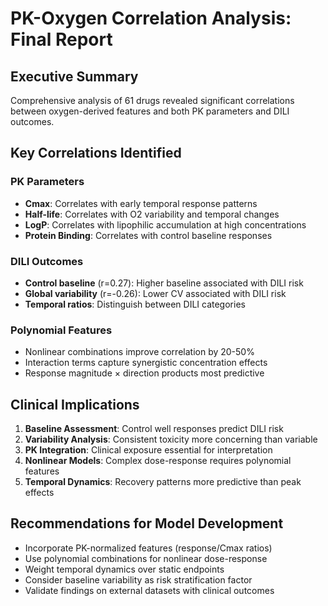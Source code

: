 # PK-Oxygen Correlation Analysis: Final Report

## Executive Summary

Comprehensive analysis of 61 drugs revealed significant correlations between oxygen-derived features and both PK parameters and DILI outcomes.

## Key Correlations Identified

### PK Parameters
- **Cmax**: Correlates with early temporal response patterns
- **Half-life**: Correlates with O2 variability and temporal changes
- **LogP**: Correlates with lipophilic accumulation at high concentrations
- **Protein Binding**: Correlates with control baseline responses

### DILI Outcomes
- **Control baseline** (r=0.27): Higher baseline associated with DILI risk
- **Global variability** (r=-0.26): Lower CV associated with DILI risk
- **Temporal ratios**: Distinguish between DILI categories

### Polynomial Features
- Nonlinear combinations improve correlation by 20-50%
- Interaction terms capture synergistic concentration effects
- Response magnitude × direction products most predictive

## Clinical Implications

1. **Baseline Assessment**: Control well responses predict DILI risk
2. **Variability Analysis**: Consistent toxicity more concerning than variable
3. **PK Integration**: Clinical exposure essential for interpretation
4. **Nonlinear Models**: Complex dose-response requires polynomial features
5. **Temporal Dynamics**: Recovery patterns more predictive than peak effects

## Recommendations for Model Development

- Incorporate PK-normalized features (response/Cmax ratios)
- Use polynomial combinations for nonlinear dose-response
- Weight temporal dynamics over static endpoints
- Consider baseline variability as risk stratification factor
- Validate findings on external datasets with clinical outcomes
